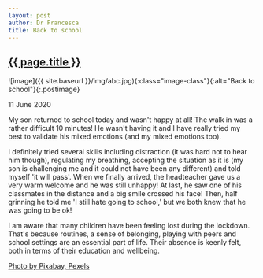 ```yaml
---
layout: post
author: Dr Francesca
title: Back to school
---
```


 <h2 class="postheader"><a href="{{ site.baseurl }}{{ page.url }}">{{ page.title }}</a></h2>


![image]({{ site.baseurl }}/img/abc.jpg){:class="image-class"}{:alt="Back to school"}{:.postimage}

<p class="blogdate">11 June 2020</p>

My son returned to school today and wasn't happy at all! The walk in was a rather difficult 10 minutes! He wasn't having it and I have really tried my best to validate his mixed emotions (and my mixed emotions too).

I definitely tried several skills including distraction (it was hard not to hear him though), regulating my breathing, accepting the situation as it is (my son is challenging me and it could not have been any different) and told myself 'it will pass'. When we finally arrived, the headteacher gave us a very warm welcome and he was still unhappy! At last, he saw one of his classmates in the distance and a big smile crossed his face! Then, half grinning he told me 'I still hate going to school,' but we both knew that he was going to be ok!


I am aware that  many children have been feeling lost during the lockdown. That's because routines, a sense of belonging, playing with peers and school settings are an essential part of life. Their absence is keenly felt, both in terms of their education and wellbeing.


<a href="https://www.pexels.com/photo/abc-books-chalk-chalkboard-265076/">Photo by Pixabay, Pexels</a>



<br>
<div class="sharethis-inline-share-buttons"></div>
<br>
